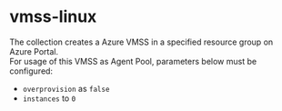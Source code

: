 # vmss-linux
The collection creates a Azure VMSS in a specified resource group on Azure Portal.  
For usage of this VMSS as Agent Pool, parameters below must be configured:  
- `overprovision` as `false`
- `instances` to `0`